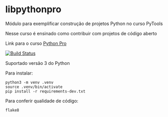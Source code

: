 # libpythonpro
Módulo para exemplificar construção de projetos Python no curso PyTools

Nesse curso é ensinado como contribuir com projetos de código aberto

Link para o curso [Python Pro](https://www.python.pro.br/)

[![Build Status](https://travis-ci.com/Gabrieltggv/libpythonpro.svg?branch=master)](https://travis-ci.com/Gabrieltggv/libpythonpro)

Suportado versão 3 do Python

Para instalar:

```console
python3 -m venv .venv
source .venv/bin/activate
pip install -r requirements-dev.txt
```
Para conferir qualidade de código:

```console
flake8
```
